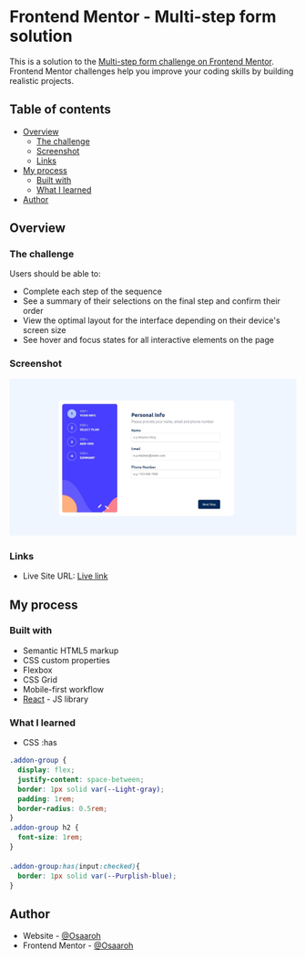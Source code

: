 # Frontend Mentor - Multi-step form solution

This is a solution to the [Multi-step form challenge on Frontend Mentor](https://www.frontendmentor.io/challenges/multistep-form-YVAnSdqQBJ). Frontend Mentor challenges help you improve your coding skills by building realistic projects. 

## Table of contents

- [Overview](#overview)
  - [The challenge](#the-challenge)
  - [Screenshot](#screenshot)
  - [Links](#links)
- [My process](#my-process)
  - [Built with](#built-with)
  - [What I learned](#what-i-learned)
- [Author](#author)

## Overview

### The challenge

Users should be able to:

- Complete each step of the sequence
- See a summary of their selections on the final step and confirm their order
- View the optimal layout for the interface depending on their device's screen size
- See hover and focus states for all interactive elements on the page

### Screenshot

![](./screenshot.jpg)

### Links

- Live Site URL: [Live link](https://multi-step-form-o.netlify.app/)

## My process

### Built with

- Semantic HTML5 markup
- CSS custom properties
- Flexbox
- CSS Grid
- Mobile-first workflow
- [React](https://reactjs.org/) - JS library


### What I learned
- CSS :has
```css
.addon-group {
  display: flex;
  justify-content: space-between;
  border: 1px solid var(--Light-gray);
  padding: 1rem;
  border-radius: 0.5rem;
}
.addon-group h2 {
  font-size: 1rem;
}

.addon-group:has(input:checked){
  border: 1px solid var(--Purplish-blue);
}
```


## Author

- Website - [@Osaaroh](https://osaaroh.vercel.app/)
- Frontend Mentor - [@Osaaroh](https://www.frontendmentor.io/profile/osaaroh)
